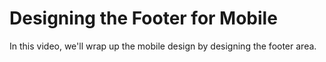 # Designing the Footer for Mobile

In this video, we'll wrap up the mobile design by designing the footer area.
